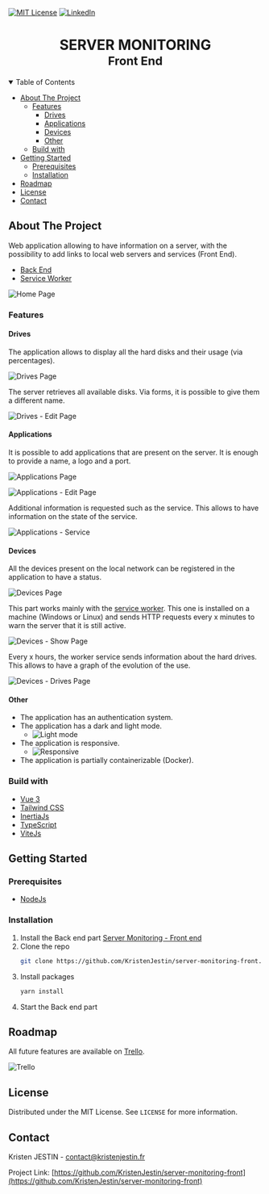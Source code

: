[![MIT License][license-shield]][license-url]
[![LinkedIn][linkedin-shield]][linkedin-url]

<h1 align="center">
	<b>SERVER MONITORING</b>
	<br />
	<small align="center">Front End</small>
</h1>

<details open="open">
  <summary>Table of Contents</summary>
<!-- TOC depthfrom:1 -->

-   [About The Project](#about-the-project)
    -   [Features](#features)
        -   [Drives](#drives)
        -   [Applications](#applications)
        -   [Devices](#devices)
        -   [Other](#other)
    -   [Build with](#build-with)
-   [Getting Started](#getting-started)
    -   [Prerequisites](#prerequisites)
    -   [Installation](#installation)
-   [Roadmap](#roadmap)
-   [License](#license)
-   [Contact](#contact)

<!-- /TOC -->
</details>

## About The Project

Web application allowing to have information on a server, with the possibility to add links to local web servers and services (Front End).

-   [Back End](https://github.com/KristenJestin/server-monitoring-back)
-   [Service Worker](https://github.com/KristenJestin/server-monitoring-service-worker)

![Home Page](./docs/page-home.png)

### Features

#### Drives

The application allows to display all the hard disks and their usage (via percentages).

![Drives Page](./docs/page-drives.png)

The server retrieves all available disks. Via forms, it is possible to give them a different name.

![Drives - Edit Page](./docs/element-drives-edit.png)

#### Applications

It is possible to add applications that are present on the server. It is enough to provide a name, a logo and a port.

![Applications Page](./docs/page-applications.png)

![Applications - Edit Page](./docs/element-applications-edit.png)

Additional information is requested such as the service. This allows to have information on the state of the service.

![Applications - Service](./docs/element-applications-service.gif)

#### Devices

All the devices present on the local network can be registered in the application to have a status.

![Devices Page](./docs/page-devices.png)

This part works mainly with the [service worker](https://github.com/KristenJestin/server-monitoring-service-worker). This one is installed on a machine (Windows or Linux) and sends HTTP requests every x minutes to warn the server that it is still active.

![Devices - Show Page](./docs/element-devices-show.png)

Every x hours, the worker service sends information about the hard drives. This allows to have a graph of the evolution of the use.

![Devices - Drives Page](./docs/element-devices-drives.png)

#### Other

-   The application has an authentication system.
-   The application has a dark and light mode.
    -   ![Light mode](./docs/light-mode.png)
-   The application is responsive.
    -   ![Responsive](./docs/responsive.png)
-   The application is partially containerizable (Docker).

### Build with

-   [Vue 3](https://v3.vuejs.org/)
-   [Tailwind CSS](https://tailwindcss.com/)
-   [InertiaJs](https://inertiajs.com/)
-   [TypeScript](https://www.typescriptlang.org/)
-   [ViteJs](https://vitejs.dev/)

## Getting Started

### Prerequisites

-   [NodeJs](https://nodejs.org/)

### Installation

1. Install the Back end part [Server Monitoring - Front end](https://github.com/KristenJestin/server-monitoring-back#installation)
2. Clone the repo
    ```sh
    git clone https://github.com/KristenJestin/server-monitoring-front.git
    ```
3. Install packages
    ```sh
    yarn install
    ```
4. Start the Back end part

## Roadmap

All future features are available on [Trello](https://trello.com/b/5A8iO3Xc/%F0%9F%93%8A-server-monitoring).

![Trello](https://raw.githubusercontent.com/KristenJestin/server-monitoring-back/master/docs/trello.png)

## License

Distributed under the MIT License. See `LICENSE` for more information.

<!-- CONTACT -->

## Contact

Kristen JESTIN - [contact@kristenjestin.fr](mailto:contact@kristenjestin.fr)

Project Link: [https://github.com/KristenJestin/server-monitoring-front](https://github.com/KristenJestin/server-monitoring-front)

<!-- MARKDOWN LINKS & IMAGES -->

[license-shield]: https://img.shields.io/github/license/KristenJestin/server-monitoring-front.svg?style=for-the-badge
[license-url]: https://github.com/KristenJestin/server-monitoring-front/blob/master/LICENSE
[linkedin-shield]: https://img.shields.io/badge/-LinkedIn-black.svg?style=for-the-badge&logo=linkedin&colorB=555
[linkedin-url]: https://linkedin.com/in/kristen-jestin

